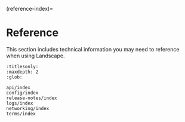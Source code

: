 (reference-index)=
# Reference

This section includes technical information you may need to reference when using Landscape.

```{toctree}
:titlesonly:
:maxdepth: 2
:glob:

api/index
config/index
release-notes/index
logs/index
networking/index
terms/index
